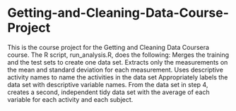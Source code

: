 # Getting-and-Cleaning-Data-Course-Project
This is the course project for the Getting and Cleaning Data Coursera course. The R script, run_analysis.R, does the following:
    Merges the training and the test sets to create one data set.
    Extracts only the measurements on the mean and standard deviation for each measurement.
    Uses descriptive activity names to name the activities in the data set
    Appropriately labels the data set with descriptive variable names.
    From the data set in step 4, creates a second, independent tidy data set with the average of each variable for each activity and each subject.
